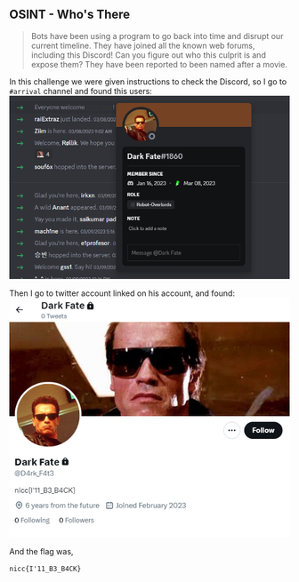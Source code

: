 ## OSINT - Who's There
> Bots have been using a program to go back into time and disrupt our current timeline. They have joined all the known web forums, including this Discord! Can you figure out who this culprit is and expose them? They have been reported to been named after a movie.

In this challenge we were given instructions to check the Discord, so I go to `#arrival` channel and found this users: <br />
![discord-user](assets/Screenshot%202023-03-13%20134642.png) <br />

Then I go to twitter account linked on his account, and found: <br />
![linked](assets/Screenshot%202023-03-13%20135055.png) <br />

And the flag was,
```
nicc{I'11_B3_B4CK}
```